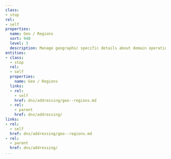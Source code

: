 ```yaml
---
class:
- stop
rel:
- self
properties:
  name: Geo / Regions
  sort: 948
  level: 3
  description: Manage geographic specific details about domain operation.
entities:
- class:
  - stop
  rel:
  - self
  properties:
    name: Geo / Regions
  links:
  - rel:
    - self
    href: dns/addressing/geo--regions.md
  - rel:
    - parent
    href: dns/addressing/
links:
- rel:
  - self
  href: dns/addressing/geo--regions.md
- rel:
  - parent
  href: dns/addressing/
...
```

